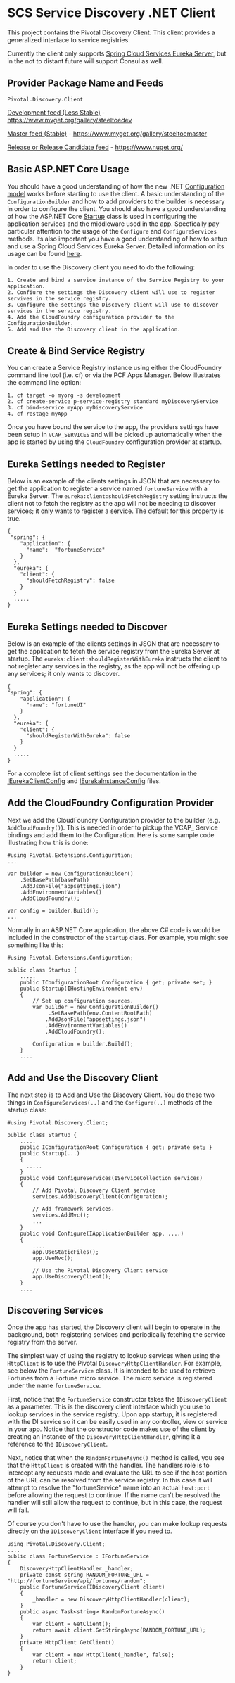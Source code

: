 # SCS Service Discovery .NET Client

This project contains the Pivotal Discovery Client.  This client provides a generalized interface to service registries.  

Currently the client only supports [Spring Cloud Services Eureka Server](http://docs.pivotal.io/spring-cloud-services/service-registry/), but in the not to distant future will support Consul as well.

## Provider Package Name and Feeds

`Pivotal.Discovery.Client`

[Development feed (Less Stable)](https://www.myget.org/gallery/steeltoedev) - https://www.myget.org/gallery/steeltoedev

[Master feed (Stable)](https://www.myget.org/gallery/steeltoemaster) - https://www.myget.org/gallery/steeltoemaster

[Release or Release Candidate feed](https://www.nuget.org/) - https://www.nuget.org/

## Basic ASP.NET Core Usage
You should have a good understanding of how the new .NET [Configuration model](http://docs.asp.net/en/latest/fundamentals/configuration.html) works before starting to use the client. A basic understanding of the `ConfigurationBuilder` and how to add providers to the builder is necessary in order to configure the client.  You should also have a good understanding of how the ASP.NET Core [Startup](https://docs.asp.net/en/latest/fundamentals/startup.html) class is used in configuring the application services and the middleware used in the app. Specfically pay particular attention to the usage of the `Configure` and `ConfigureServices` methods. Its also important you have a good understanding of how to setup and use a Spring Cloud Services Eureka Server.  Detailed information on its usage can be found [here](http://docs.pivotal.io/spring-cloud-services/index.html).

In order to use the Discovery client you need to do the following:
```
1. Create and bind a service instance of the Service Registry to your application.
2. Confiure the settings the Discovery client will use to register servives in the service registry.
3. Configure the settings the Discovery client will use to discover services in the service registry.
4. Add the CloudFoundry configuration provider to the ConfigurationBuilder.    
5. Add and Use the Discovery client in the application.
``` 
## Create & Bind Service Registry
You can create a Service Registry instance using either the CloudFoundry command line tool (i.e. cf) or via the PCF Apps Manager. Below illustrates the command line option:
```
1. cf target -o myorg -s development
2. cf create-service p-service-registry standard myDiscoveryService 
3. cf bind-service myApp myDiscoveryService
4. cf restage myApp

```
Once you have bound the service to the app, the providers settings have been setup in `VCAP_SERVICES` and will be picked up automatically when the app is started by using the `CloudFoundry` configuration provider at startup.

## Eureka Settings needed to Register
Below is an example of the clients settings in JSON that are necessary to get the application to register a service named `fortuneService` with a Eureka Server. The `eureka:client:shouldFetchRegistry` setting instructs the client not to fetch the registry as the app will not be needing to discover services; it only wants to register a service. The default for this property is true.

```
{
 "spring": {
    "application": {
      "name":  "fortuneService"
    }
  },
  "eureka": {
    "client": {
      "shouldFetchRegistry": false
    }
  }
  .....
}
```
## Eureka Settings needed to Discover
Below is an example of the clients settings in JSON that are necessary to get the application to fetch the service registry from the Eureka Server  at startup.  The `eureka:client:shouldRegisterWithEureka` instructs the client to not register any services in the registry, as the app will not be offering up any services; it only wants to discover.

```
{
"spring": {
    "application": {
      "name": "fortuneUI"
    }
  },
  "eureka": {
    "client": {
      "shouldRegisterWithEureka": false
    }
  }
  .....
}
```

For a complete list of client settings see the documentation in the [IEurekaClientConfig](https://github.com/SteelToeOSS/Discovery/blob/master/src/SteelToe.Discovery.Eureka.Client/IEurekaClientConfig.cs) and [IEurekaInstanceConfig](https://github.com/SteelToeOSS/Discovery/blob/master/src/SteelToe.Discovery.Eureka.Client/IEurekaInstanceConfig.cs) files.

## Add the CloudFoundry Configuration Provider
Next we add the CloudFoundry Configuration provider to the builder (e.g. `AddCloudFoundry()`). This is needed in order to pickup the VCAP_ Service bindings and add them to the Configuration. Here is some sample code illustrating how this is done:
```
#using Pivotal.Extensions.Configuration;
...

var builder = new ConfigurationBuilder()
    .SetBasePath(basePath)
    .AddJsonFile("appsettings.json")
    .AddEnvironmentVariables()                   
    .AddCloudFoundry();
          
var config = builder.Build();
...
```
Normally in an ASP.NET Core application, the above C# code is would be included in the constructor of the `Startup` class. For example, you might see something like this:
```
#using Pivotal.Extensions.Configuration;

public class Startup {
    .....
    public IConfigurationRoot Configuration { get; private set; }
    public Startup(IHostingEnvironment env)
    {
        // Set up configuration sources.
        var builder = new ConfigurationBuilder()
             .SetBasePath(env.ContentRootPath)
            .AddJsonFile("appsettings.json")
            .AddEnvironmentVariables()
            .AddCloudFoundry();

        Configuration = builder.Build();
    }
    ....
```
## Add and Use the Discovery Client 
The next step is to Add and Use the Discovery Client.  You do these two things in  `ConfigureServices(..)` and the `Configure(..)` methods of the startup class:
```
#using Pivotal.Discovery.Client;

public class Startup {
    .....
    public IConfigurationRoot Configuration { get; private set; }
    public Startup(...)
    {
      .....
    }
    public void ConfigureServices(IServiceCollection services)
    {
        // Add Pivotal Discovery Client service
        services.AddDiscoveryClient(Configuration);

        // Add framework services.
        services.AddMvc();
        ...
    }
    public void Configure(IApplicationBuilder app, ....)
    {
        ....
        app.UseStaticFiles();
        app.UseMvc();
        
        // Use the Pivotal Discovery Client service
        app.UseDiscoveryClient();
    }
    ....
```
## Discovering Services
Once the app has started, the Discovery client will begin to operate in the background, both registering services and periodically fetching the service registry from the server.

The simplest way of using the registry to lookup services when using the `HttpClient` is to use the Pivotal `DiscoveryHttpClientHandler`. For example, see below the `FortuneService` class. It is intended to be used to retrieve Fortunes from a Fortune micro service. The micro service is registered under the name `fortuneService`.  

First, notice that the `FortuneService` constructor takes the `IDiscoveryClient` as a parameter. This is the discovery client interface which you use to lookup services in the service registry. Upon app startup, it is registered with the DI service so it can be easily used in any controller, view or service in your app.  Notice that the constructor code makes use of the client by creating an instance of the `DiscoveryHttpClientHandler`, giving it a reference to the `IDiscoveryClient`. 

Next, notice that when the `RandomFortuneAsync()` method is called, you see that the `HttpClient` is created with the handler. The handlers role is to intercept any requests made and evaluate the URL to see if the host portion of the URL can be resolved from the service registry.  In this case it will attempt to resolve the "fortuneService" name into an actual `host:port` before allowing the request to continue. If the name can't be resolved the handler will still allow the request to continue, but in this case, the request will fail.

Of course you don't have to use the handler, you can make lookup requests directly on the `IDiscoveryClient` interface if you need to.

```
using Pivotal.Discovery.Client;
....
public class FortuneService : IFortuneService
{
    DiscoveryHttpClientHandler _handler;
    private const string RANDOM_FORTUNE_URL = "http://fortuneService/api/fortunes/random";
    public FortuneService(IDiscoveryClient client)
    {
        _handler = new DiscoveryHttpClientHandler(client);
    }
    public async Task<string> RandomFortuneAsync()
    {
        var client = GetClient();
        return await client.GetStringAsync(RANDOM_FORTUNE_URL);
    }
    private HttpClient GetClient()
    {
        var client = new HttpClient(_handler, false);
        return client;
    }
}
``` 
